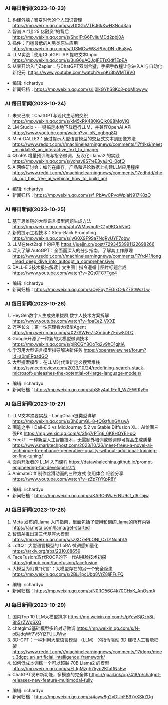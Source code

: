 ### AI 每日新闻(2023-10-23)

1. 构建外脑 / 智变时代的个人知识管理 https://mp.weixin.qq.com/s/vDtXGcVTBJ6kXwH3Nod3ag
2. 智谱 AI“超 25 亿融资”的背后 https://mp.weixin.qq.com/s/ShdIFtG6FvIiuMDd2pbj0A
3. 插件：门槛最低的AI另类原生应用 https://mp.weixin.qq.com/s/tUSMGwW8zPtVcDN-d6a8yA
4. LLM实战 | 使用ChatGPT API提取文本topic https://mp.weixin.qq.com/s/3uG6uAQJgIFETsQdf1EpEA
5. 从零开始入门Zapier：与ChatGPT双剑合璧，手把手教程让你进入AI与自动化新纪元  https://www.youtube.com/watch?v=pKr3bWMT9V0

* 编辑: richardyu
* 新闻归档：https://mp.weixin.qq.com/s/lj0lkGYhS8Kc3-pbMIbwyw


### AI 每日新闻(2023-10-24)

1. 未来已来：ChatGPT与现代生活的交织 https://mp.weixin.qq.com/s/kM5kRK480iGQik098MgVjQ
2. LM Studio - 一键搞定本地下载运行LLM，并兼容OpenAI API https://www.youtube.com/watch?v=-oN_pgbgq8Q
3. Mini-DALLE3：通过提示大型语言模型的交互式文本到图像方法 https://www.reddit.com/r/machinelearningnews/comments/17f4ksi/meet_minidalle3_an_interactive_text_to_image/
4. QLoRA 增量预训练与指令微调，及汉化 Llama2 的实践 https://mp.weixin.qq.com/s/vchav8S7reE3yaJrQ-0gfQ
5. AI网络研讨会：如何在库存，产品和评论数据上构建LLM应用程序 https://www.reddit.com/r/machinelearningnews/comments/17edhdd/check_out_this_free_ai_webinar_how_to_build_an/

* 编辑: richardyu
* 新闻归档：https://mp.weixin.qq.com/s/f_PbAwCPvqWpjaN917K8zQ

### AI 每日新闻(2023-10-25)

1. 基于思维链的大型语言模型问题生成方法 https://mp.weixin.qq.com/s/afuWMovboR-C1p9KCrhNbQ
2. 新的提示工程技术：Step-Back Prompting https://mp.weixin.qq.com/s/jvG0X9F9Sa7NgRyUYF7obw
3. LLM在text2sql上的应用 https://juejin.cn/post/7293453991122698266
4. 深入了解 AutoGPT：全面而深入的分步指南，了解其工作原理 https://www.reddit.com/r/machinelearningnews/comments/17frd41/long_read_deep_dive_into_autogpt_a_comprehensive/
5. DALL-E 3技术报告解读 | 文生图 | 指令遵循 | 图片标题合成 https://www.youtube.com/watch?v=2QtOFC7Tgx4

* 编辑: richardyu
* 新闻归档：https://mp.weixin.qq.com/s/OyFoyYEGjxC-kZ7StWszLw


### AI 每日新闻(2023-10-26)

1. HeyGen数字人生成效果拔群,数字人技术方案拆解 https://www.youtube.com/watch?v=fpaEe2_VXXE
2. 万字长文：第一性原理看大模型Agent https://mp.weixin.qq.com/s/X27SWFeZsXmbuFZEow8DLQ
3. Google开源了一种新的大模型微调技术 https://mp.weixin.qq.com/s/piRCGY8OoTq2v9hO1gjtIA
4. 学习用大型语言模型指导解决新任务 https://openreview.net/forum?id=a0mFRgadGO
5. 大型搜索模型：在LLM时代重新定义搜索堆栈 https://syncedreview.com/2023/10/24/redefining-search-stack-microsoft-unleashes-the-potential-of-large-language-models/

* 编辑: richardyu
* 新闻归档：https://mp.weixin.qq.com/s/bS5y4aLfEefl_WZEWfKy9g

### AI 每日新闻(2023-10-27)

1. LLM文本摘要实战 - LangChain链类型详解 https://mp.weixin.qq.com/s/3h6umGL-8-tQGzfunGXswA
2. 画笔之争！Dall-E 3 vs MidJourney 5.2 vs Stable Diffusion XL：AI绘画三强PK https://mp.weixin.qq.com/s/3fig7rPTq6_6K8HQYEI-oQ
3. FreeU：一种新型人工智能技术，无需额外培训或微调即可提高生成质量 https://www.marktechpost.com/2023/10/26/meet-freeu-a-novel-ai-technique-to-enhance-generative-quality-without-additional-training-or-fine-tuning/
4. 面向开发者的 LLM 入门课程 https://datawhalechina.github.io/prompt-engineering-for-developers/#/
5. AnimateDiff 制作丝滑动画的三种方式 使用体会 经验分享 https://www.youtube.com/watch?v=zZp7tYKpR8Y

* 编辑: richardyu
* 新闻归档：https://mp.weixin.qq.com/s/KARC6WJErNU9sf_d6-lajw

### AI 每日新闻(2023-10-28)

1. Meta 发布的Llama 入门指南，里面包括了使用和训练Llama的所有内容 https://ai.meta.com/llama/get-started
2. 智谱AI推出第三代基座大模型 https://mp.weixin.qq.com/s/szXC7ePbONl_CxD1Ndab1A
3. LoftQ：大型语言模型的 LoRA 微调感知量化 https://arxiv.org/abs/2310.08659
4. FaceFusion:取代ROOP的下一代AI换脸技术初探 https://github.com/facefusion/facefusion
5. 大模型为幻觉“代言”：大模型存在的另一个安全隐患 https://mp.weixin.qq.com/s/2BiJ1pcUbq8VrZ8ljFFuFQ

* 编辑: richardyu
* 新闻归档：https://mp.weixin.qq.com/s/N0RO56C4k70CHxK_AnOsmA

### AI 每日新闻(2023-10-29)

1. 国内Top 10 LLM大模型排序 https://mp.weixin.qq.com/s/pYewSjGzb8i-8h5zZWpSXQ
2. chatglm3基础模型多轮对话微调 https://mp.weixin.qq.com/s/N-pBJdqWf7V5YjZFUi_JWw
3. 3D-GPT：一种利用大型语言模型 （LLM） 的指令驱动 3D 建模人工智能框架 https://www.reddit.com/r/machinelearningnews/comments/17idopx/meet_3dgpt_an_artificial_intelligence_framework/
4. 如何低成本训练一个可以超越 70B Llama2 的模型 https://mp.weixin.qq.com/s/EtJgMzgh75yp2KfaffNsEw
5. ChatGPT发布新功能，多模态的完全体 https://quail.ink/op7418/p/chatgpt-releases-new-feature-multimodal-fully

* 编辑: richardyu
* 新闻归档：https://mp.weixin.qq.com/s/4ayw8g2vDUhFB97yXSkZDg